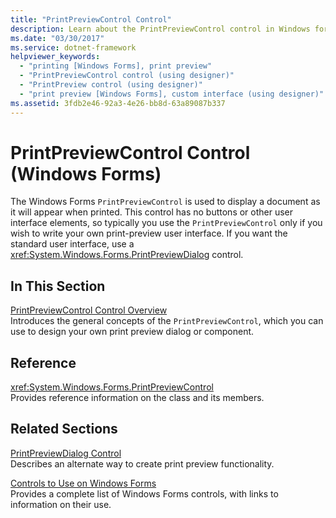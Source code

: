 ```yaml
---
title: "PrintPreviewControl Control"
description: Learn about the PrintPreviewControl control in Windows forms, which is used to display a document as it will appear when printed.
ms.date: "03/30/2017"
ms.service: dotnet-framework
helpviewer_keywords: 
  - "printing [Windows Forms], print preview"
  - "PrintPreviewControl control (using designer)"
  - "PrintPreview control (using designer)"
  - "print preview [Windows Forms], custom interface (using designer)"
ms.assetid: 3fdb2e46-92a3-4e26-bb8d-63a89087b337
---
```

# PrintPreviewControl Control (Windows Forms)

The Windows Forms `PrintPreviewControl` is used to display a document as it will appear when printed. This control has no buttons or other user interface elements, so typically you use the `PrintPreviewControl` only if you wish to write your own print-preview user interface. If you want the standard user interface, use a <xref:System.Windows.Forms.PrintPreviewDialog> control.  
  
## In This Section  

 [PrintPreviewControl Control Overview](printpreviewcontrol-control-overview-windows-forms.md)  
 Introduces the general concepts of the `PrintPreviewControl`, which you can use to design your own print preview dialog or component.  
  
## Reference  

 <xref:System.Windows.Forms.PrintPreviewControl>  
 Provides reference information on the class and its members.  
  
## Related Sections  

 [PrintPreviewDialog Control](printpreviewdialog-control-windows-forms.md)  
 Describes an alternate way to create print preview functionality.  
  
 [Controls to Use on Windows Forms](controls-to-use-on-windows-forms.md)  
 Provides a complete list of Windows Forms controls, with links to information on their use.
